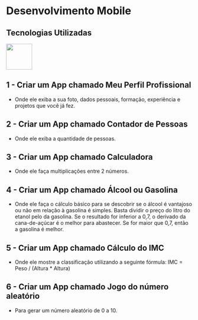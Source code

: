 # Desenvolvimento Mobile

## Tecnologias Utilizadas
<img src="https://cdn.jsdelivr.net/gh/devicons/devicon@latest/icons/react/react-original-wordmark.svg" height="70" width="70" />



## 1 - Criar um App chamado Meu Perfil Profissional
- Onde ele exiba a sua foto, dados pessoais, formação, experiência e projetos que você já fez.

## 2 - Criar um App chamado Contador de Pessoas
- Onde ele exiba a quantidade de pessoas.

## 3 - Criar um App chamado Calculadora
- Onde ele faça multiplicações entre 2 números.

## 4 - Criar um App chamado Álcool ou Gasolina
- Onde ele faça o cálculo básico para se descobrir se o álcool é vantajoso ou não em relação à gasolina é simples. Basta dividir o preço do litro do etanol pelo da gasolina. Se o resultado for inferior a 0,7, o derivado da cana-de-açúcar é o melhor para abastecer. Se for maior que 0,7, então a gasolina é melhor.

## 5 - Criar um App chamado Cálculo do IMC
- Onde ele mostre a classificação utilizando a seguinte fórmula: IMC = Peso / (Altura * Altura)

## 6 - Criar um App chamado Jogo do número aleatório
- Para gerar um número aleatório de 0 a 10.

